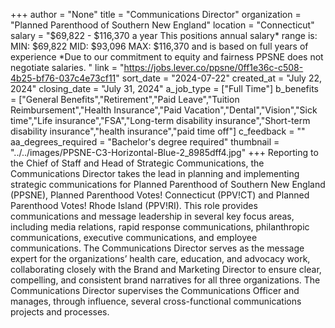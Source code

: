 +++
author = "None"
title = "Communications Director"
organization = "Planned Parenthood of Southern New England"
location = "Connecticut"
salary = "$69,822 - $116,370 a year This positions annual salary* range is: MIN: $69,822 MID: $93,096 MAX: $116,370 and is based on full years of experience *Due to our commitment to equity and fairness PPSNE does not negotiate salaries. "
link = "https://jobs.lever.co/ppsne/0ff1e36c-c508-4b25-bf76-037c4e73cf11"
sort_date = "2024-07-22"
created_at = "July 22, 2024"
closing_date = "July 31, 2024"
a_job_type = ["Full Time"]
b_benefits = ["General Benefits","Retirement","Paid Leave","Tuition Reimbursement","Health Insurance","Paid Vacation","Dental","Vision","Sick time","Life insurance","FSA","Long-term disability insurance","Short-term disability insurance","health insurance","paid time off"]
c_feedback = ""
aa_degrees_required = "Bachelor's degree required"
thumbnail = "../../images/PPSNE-C3-Horizontal-Blue-2_8985dff4.jpg"
+++
Reporting to the Chief of Staff and Head of Strategic Communications, the Communications Director takes the lead in planning and implementing strategic communications for Planned Parenthood of Southern New England (PPSNE), Planned Parenthood Votes! Connecticut (PPV!CT) and Planned Parenthood Votes! Rhode Island (PPV!RI).  This role provides communications and message leadership in several key focus areas, including media relations, rapid response communications, philanthropic communications, executive communications, and employee communications.  The Communications Director serves as the message expert for the organizations’ health care, education, and advocacy work, collaborating closely with the Brand and Marketing Director to ensure clear, compelling, and consistent brand narratives for all three organizations.  The Communications Director supervises the Communications Officer and manages, through influence, several cross-functional communications projects and processes.